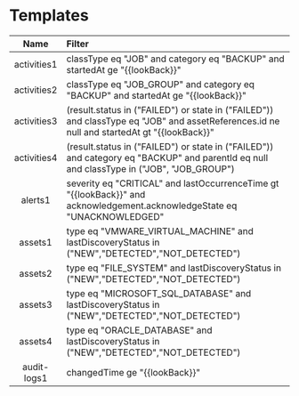 # Templates
| Name        | Filter                                                                                         |
|:-----------:|:-----------------------------------------------------------------------------------------------|
| activities1 | classType eq "JOB" and category eq "BACKUP" and startedAt ge "{{lookBack}}"                    |
| activities2 | classType eq "JOB_GROUP" and category eq "BACKUP" and startedAt ge "{{lookBack}}"              |
| activities3 | (result.status in ("FAILED") or state in ("FAILED")) and classType eq "JOB" and assetReferences.id ne null and startedAt gt \"{{lookBack}}\" |
| activities4 | (result.status in ("FAILED") or state in ("FAILED")) and category eq "BACKUP" and parentId eq null and classType in ("JOB", "JOB_GROUP") |
| alerts1     | severity eq "CRITICAL" and lastOccurrenceTime gt "{{lookBack}}" and acknowledgement.acknowledgeState eq "UNACKNOWLEDGED" |
| assets1     | type eq "VMWARE_VIRTUAL_MACHINE" and lastDiscoveryStatus in ("NEW","DETECTED","NOT_DETECTED")  |
| assets2     | type eq "FILE_SYSTEM" and lastDiscoveryStatus in ("NEW","DETECTED","NOT_DETECTED")             |
| assets3     | type eq "MICROSOFT_SQL_DATABASE" and lastDiscoveryStatus in ("NEW","DETECTED","NOT_DETECTED")  |
| assets4     | type eq "ORACLE_DATABASE" and lastDiscoveryStatus in ("NEW","DETECTED","NOT_DETECTED")         |
| audit-logs1 | changedTime ge "{{lookBack}}"                                                                  |